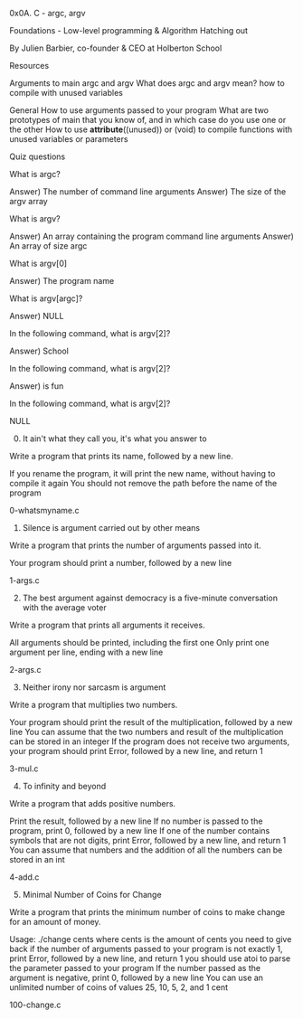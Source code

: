 0x0A. C - argc, argv

Foundations - Low-level programming & Algorithm  Hatching out

By Julien Barbier, co-founder & CEO at Holberton School


Resources

Arguments to main
argc and argv
What does argc and argv mean?
how to compile with unused variables



General
How to use arguments passed to your program
What are two prototypes of main that you know of, and in which case do you use one or the other
How to use __attribute__((unused)) or (void) to compile functions with unused variables or parameters


Quiz questions

What is argc?

Answer) The number of command line arguments
Answer) The size of the argv array


What is argv?

Answer) An array containing the program command line arguments
Answer) An array of size argc


What is argv[0]

Answer) The program name


What is argv[argc]?

Answer) NULL


In the following command, what is argv[2]?

Answer) School


In the following command, what is argv[2]?

Answer) is fun


In the following command, what is argv[2]?

NULL


0. It ain't what they call you, it's what you answer to

Write a program that prints its name, followed by a new line.

If you rename the program, it will print the new name, without having to compile it again
You should not remove the path before the name of the program

0-whatsmyname.c



1. Silence is argument carried out by other means

Write a program that prints the number of arguments passed into it.

Your program should print a number, followed by a new line


1-args.c




2. The best argument against democracy is a five-minute conversation with the average voter



Write a program that prints all arguments it receives.

All arguments should be printed, including the first one
Only print one argument per line, ending with a new line


2-args.c




3. Neither irony nor sarcasm is argument


Write a program that multiplies two numbers.

Your program should print the result of the multiplication, followed by a new line
You can assume that the two numbers and result of the multiplication can be stored in an integer
If the program does not receive two arguments, your program should print Error, followed by a new line, and return 1


3-mul.c



4. To infinity and beyond

Write a program that adds positive numbers.

Print the result, followed by a new line
If no number is passed to the program, print 0, followed by a new line
If one of the number contains symbols that are not digits, print Error, followed by a new line, and return 1
You can assume that numbers and the addition of all the numbers can be stored in an int


4-add.c


5. Minimal Number of Coins for Change


Write a program that prints the minimum number of coins to make change for an amount of money.

Usage: ./change cents
where cents is the amount of cents you need to give back
if the number of arguments passed to your program is not exactly 1, print Error, followed by a new line, and return 1
	you should use atoi to parse the parameter passed to your program
	If the number passed as the argument is negative, print 0, followed by a new line
	You can use an unlimited number of coins of values 25, 10, 5, 2, and 1 cent


100-change.c























